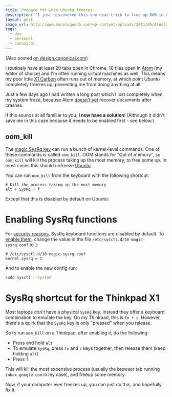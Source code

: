 ```yaml
---
title: Prepare for when Ubuntu freezes
description: "I just discovered this one neat trick to free up RAM in Ubuntu even when my mouse and keyboard stop responding."
layout: post
image_url: http://www.monologuedb.com/wp-content/uploads/2011/05/Arnold-Schwarzenegger-Mr.-Freeze-Batman-and-Robin.jpg
tags:
  - dev
  - personal
  - canonical
---
```


(Also posted [on design.canonical.com][aa27f6b4])

I routinely have at least 20 tabs open in Chrome, 10 files open in
[Atom][e107dbd4] (my editor of choice) and I'm often running virtual machines
as well. This means my poor little [X1 Carbon][fbd87bd9] often runs out of
memory, at which point Ubuntu completely freezes up, preventing me from doing
anything at all.

Just a few days ago I had written a long post which I lost completely when my
system froze, because Atom [doesn't yet][ea6f49f0] recover documents after
crashes.

If this sounds at all familiar to you, **I now have a solution**! (Although
it didn't save me in this case because it needs to be enabled first - see
below.)

## oom_kill

The [magic SysRq key][95cedafa] can run a bunch of kernel-level commands.
One of these commands is called `oom_kill`. OOM stands for "Out of memory",
so `oom_kill` will kill the process taking up the most memory, to free some up.
In most cases this should unfreeze [Ubuntu][7b2ffc42].

You can run `oom_kill` from the keyboard with the following shortcut:

```
# Kill the process taking up the most memory
alt + SysRq + f
```

Except that this is disabled by default on Ubuntu:

# Enabling SysRq functions

For [security reasons][a957abbb], SysRq keyboard functions are disabled by
default. To [enable them][55eb561d], change the value in the file
`/etc/sysctl.d/10-magic-sysrq.conf` to `1`:

```
# /etc/sysctl.d/10-magic-sysrq.conf
kernel.sysrq = 1
```

And to enable the new config run:

``` bash
sudo sysctl --system
```

# SysRq shortcut for the Thinkpad X1

Most laptops don't have a physical `SysRq` key. Instead they offer a keyboard
combination to emulate the key. On my Thinkpad, this is `fn + s`. However, there's
a quirk that the `SysRq` key is only "pressed" when you release.

So to run `oom_kill` on a Thinkpad, after enabling it, do the following:

- Press and hold `alt`
- To emulate `SysRq`, press `fn` and `s` keys together, then release them  (keep holding `alt`)
- Press `f`

This will kill the most expensive process (usually the browser tab running
`inbox.google.com` in my case), and freeup some memory.

Now, if your computer ever freezes up, you can just do this, and hopefully fix
it.

  [55eb561d]: http://askubuntu.com/questions/11002/alt-sysrq-reisub-doesnt-reboot-my-laptop/11194#11194 "Stack Overflow: Alt + sysrq + REISUB doesn't reboot my laptop"
  [7b2ffc42]: http://www.ubuntu.com/ "Ubuntu"
  [e107dbd4]: https://atom.io/ "Atom: A hackable text editor"
  [fbd87bd9]: http://shop.lenovo.com/gb/en/laptops/thinkpad/x-series/x1-carbon/ "Thinkpad X1 Carbon"
  [ea6f49f0]: https://github.com/atom/atom/issues/4161 "Feature Request: add crash restore"
  [95cedafa]: https://en.wikipedia.org/wiki/Magic_SysRq_key "Wikipedia: Magic SysRq key"
  [a957abbb]: https://bugs.launchpad.net/ubuntu/+source/linux/+bug/194676 "SysRq should be limited by default like openSUSE"
  [aa27f6b4]: http://design.canonical.com/2015/09/prepare-for-when-ubuntu-freezes/ "Ubuntu Design: Prepare for when Ubuntu freezes"
